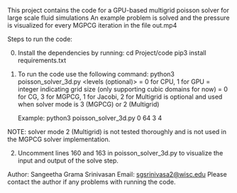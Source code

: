 This project contains the code for a GPU-based multigrid poisson solver for large scale fluid simulations
An example problem is solved and the pressure is visualized for every MGPCG iteration in the file out.mp4

Steps to run the code:

0. Install the dependencies by running:
    cd Project/code
    pip3 install requirements.txt

1. To run the code use the following command:
    python3 poisson_solver_3d.py <device> <grid size> <solver mode> <levels (optional)>
    <device> = 0 for CPU, 1 for GPU
    <grid size> = integer indicating grid size (only supporting cubic domains for now)
    <solver mode> = 0 for CG, 3 for MGPCG, 1 for Jacobi, 2 for Multigrid
    <levels> is optional and used when solver mode is 3 (MGPCG) or 2 (Multigrid)

    Example: python3 poisson_solver_3d.py 0 64 3 4

NOTE: solver mode 2 (Multigrid) is not tested thoroughly and is not used in the MGPCG solver implementation.

2. Uncomment lines 160 and 163 in poisson_solver_3d.py to visualize the input and output of the solve step.

Author: Sangeetha Grama Srinivasan
Email: sgsrinivasa2@wisc.edu
Please contact the author if any problems with running the code.

